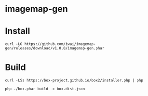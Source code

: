 # imagemap-gen

# Install

```
curl -LO https://github.com/iwai/imagemap-gen/releases/download/v1.0.0/imagemap-gen.phar
```


# Build

```
curl -LSs https://box-project.github.io/box2/installer.php | php

php ./box.phar build -c box.dist.json
```